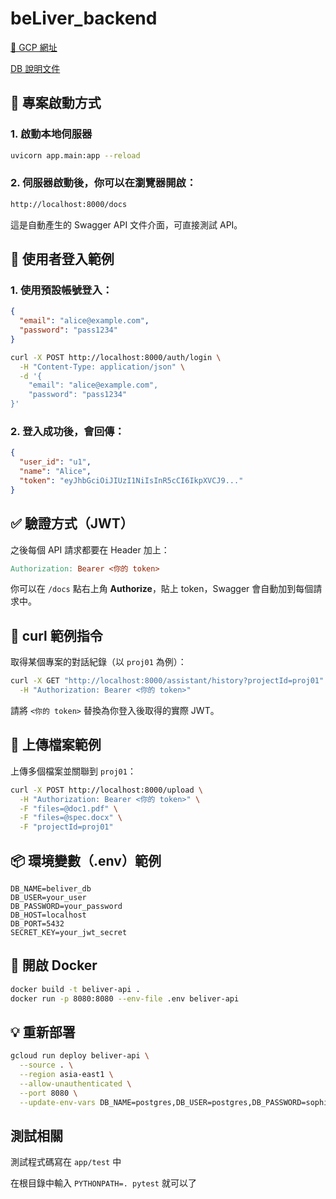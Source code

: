 # beLiver_backend

[📎 GCP 網址](https://beliver-api-579518827316.asia-east1.run.app/)

[DB 說明文件](https://docs.google.com/document/d/1MVfwYKya8sNw13MMvOnkbZTI1VISRFEDar-_8Z5tNM0/edit?usp=sharing)

## 🚀 專案啟動方式

### 1. 啟動本地伺服器

```bash
uvicorn app.main:app --reload
```

### 2. 伺服器啟動後，你可以在瀏覽器開啟：

```bash
http://localhost:8000/docs
```
這是自動產生的 Swagger API 文件介面，可直接測試 API。

## 🔐 使用者登入範例

### 1. 使用預設帳號登入：

```json
{
  "email": "alice@example.com",
  "password": "pass1234"
}
```

```bash
curl -X POST http://localhost:8000/auth/login \
  -H "Content-Type: application/json" \
  -d '{
    "email": "alice@example.com",
    "password": "pass1234"
}'
```

### 2. 登入成功後，會回傳：

```json
{
  "user_id": "u1",
  "name": "Alice",
  "token": "eyJhbGciOiJIUzI1NiIsInR5cCI6IkpXVCJ9..."
}
```

## ✅ 驗證方式（JWT）

之後每個 API 請求都要在 Header 加上：

```makefile
Authorization: Bearer <你的 token>
```

你可以在 `/docs` 點右上角 **Authorize**，貼上 token，Swagger 會自動加到每個請求中。

## 🧪 curl 範例指令

取得某個專案的對話紀錄（以 `proj01` 為例）：

```bash
curl -X GET "http://localhost:8000/assistant/history?projectId=proj01" \
  -H "Authorization: Bearer <你的 token>"
```

請將 `<你的 token>` 替換為你登入後取得的實際 JWT。

## 📁 上傳檔案範例

上傳多個檔案並關聯到 `proj01`：

```bash
curl -X POST http://localhost:8000/upload \
  -H "Authorization: Bearer <你的 token>" \
  -F "files=@doc1.pdf" \
  -F "files=@spec.docx" \
  -F "projectId=proj01"
```

## 📦 環境變數（.env）範例

```env
DB_NAME=beliver_db
DB_USER=your_user
DB_PASSWORD=your_password
DB_HOST=localhost
DB_PORT=5432
SECRET_KEY=your_jwt_secret
```

## 🥐 開啟 Docker

```bash
docker build -t beliver-api . 
docker run -p 8080:8080 --env-file .env beliver-api
```

## 💡 重新部署

```bash
gcloud run deploy beliver-api \
  --source . \
  --region asia-east1 \
  --allow-unauthenticated \
  --port 8080 \
  --update-env-vars DB_NAME=postgres,DB_USER=postgres,DB_PASSWORD=sophieku,DB_HOST=34.80.251.72,DB_PORT=5432,SECRET_KEY=your-own-random-secret-key
```

## 測試相關

測試程式碼寫在 ```app/test``` 中

在根目錄中輸入 ```PYTHONPATH=. pytest``` 就可以了